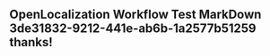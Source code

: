<properties
ms.topic="hero-topic"
ms.test1="hero-topic"
ms.test2="test"/>

## OpenLocalization Workflow Test MarkDown 3de31832-9212-441e-ab6b-1a2577b51259 thanks!
